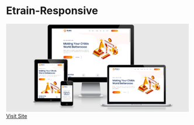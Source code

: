 # Etrain-Responsive

<img src="screenshot/screen1.PNG" width="500px"/>
<a href="https://etrain-responsive.netlify.com" target="_blank">Visit Site</a>
